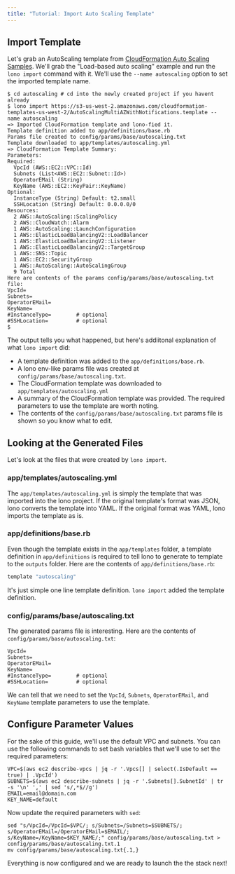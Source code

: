 ```yaml
---
title: "Tutorial: Import Auto Scaling Template"
---
```


## Import Template

Let's grab an AutoScaling template from [CloudFormation Auto Scaling Samples](https://docs.aws.amazon.com/AWSCloudFormation/latest/UserGuide/sample-templates-services-us-west-2.html#w2ab2c23c48c13b7).  We'll grab the "Load-based auto scaling" example and run the `lono import` command with it.  We'll use the `--name autoscaling` option to set the imported template name.

```
$ cd autoscaling # cd into the newly created project if you havent already
$ lono import https://s3-us-west-2.amazonaws.com/cloudformation-templates-us-west-2/AutoScalingMultiAZWithNotifications.template --name autoscaling
=> Imported CloudFormation template and lono-fied it.
Template definition added to app/definitions/base.rb
Params file created to config/params/base/autoscaling.txt
Template downloaded to app/templates/autoscaling.yml
=> CloudFormation Template Summary:
Parameters:
Required:
  VpcId (AWS::EC2::VPC::Id)
  Subnets (List<AWS::EC2::Subnet::Id>)
  OperatorEMail (String)
  KeyName (AWS::EC2::KeyPair::KeyName)
Optional:
  InstanceType (String) Default: t2.small
  SSHLocation (String) Default: 0.0.0.0/0
Resources:
  2 AWS::AutoScaling::ScalingPolicy
  2 AWS::CloudWatch::Alarm
  1 AWS::AutoScaling::LaunchConfiguration
  1 AWS::ElasticLoadBalancingV2::LoadBalancer
  1 AWS::ElasticLoadBalancingV2::Listener
  1 AWS::ElasticLoadBalancingV2::TargetGroup
  1 AWS::SNS::Topic
  1 AWS::EC2::SecurityGroup
  1 AWS::AutoScaling::AutoScalingGroup
  9 Total
Here are contents of the params config/params/base/autoscaling.txt file:
VpcId=
Subnets=
OperatorEMail=
KeyName=
#InstanceType=        # optional
#SSHLocation=         # optional
$
```

The output tells you what happened, but here's addiitonal explanation of what `lono import` did:

* A template definition was added to the `app/definitions/base.rb`.
* A lono env-like params file was created at `config/params/base/autoscaling.txt`.
* The CloudFormation template was downloaded to `app/templates/autoscaling.yml`
* A summary of the CloudFormation template was provided.  The required parameters to use the template are worth noting.
* The contents of the `config/params/base/autoscaling.txt` params file is shown so you know what to edit.

## Looking at the Generated Files

Let's look at the files that were created by `lono import`.

### app/templates/autoscaling.yml

The `app/templates/autoscaling.yml` is simply the template that was imported into the lono project. If the original template's format was JSON, lono converts the template into YAML.  If the original format was YAML, lono imports the template as is.

### app/definitions/base.rb

Even though the template exists in the `app/templates` folder, a template definition in `app/definitions` is required to tell lono to generate to template to the `outputs` folder.  Here are the contents of `app/definitions/base.rb`:

```ruby
template "autoscaling"
```

It's just simple one line template definition.  `lono import` added the template definition.

### config/params/base/autoscaling.txt

The generated params file is interesting. Here are the contents of `config/params/base/autoscaling.txt`:

```
VpcId=
Subnets=
OperatorEMail=
KeyName=
#InstanceType=        # optional
#SSHLocation=         # optional
```

We can tell that we need to set the `VpcId`, `Subnets`, `OperatorEMail`, and `KeyName` template parameters to use the template.

## Configure Parameter Values

For the sake of this guide, we'll use the default VPC and subnets. You can use the following commands to set bash variables that we'll use to set the required parameters:

```
VPC=$(aws ec2 describe-vpcs | jq -r '.Vpcs[] | select(.IsDefault == true) | .VpcId')
SUBNETS=$(aws ec2 describe-subnets | jq -r '.Subnets[].SubnetId' | tr -s '\n' ',' | sed 's/,*$//g')
EMAIL=email@domain.com
KEY_NAME=default
```

Now update the required parameters with `sed`:

```
sed "s/VpcId=/VpcId=$VPC/; s/Subnets=/Subnets=$SUBNETS/; s/OperatorEMail=/OperatorEMail=$EMAIL/; s/KeyName=/KeyName=$KEY_NAME/;" config/params/base/autoscaling.txt > config/params/base/autoscaling.txt.1
mv config/params/base/autoscaling.txt{.1,}
```

Everything is now configured and we are ready to launch the the stack next!
